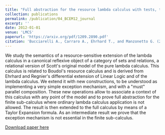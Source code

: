 ```yaml
---
title: "Full abstraction for the resource lambda calculus with tests, through Taylor expansion"
collection: publications
permalink: /publication/04_BCEM12_journal
excerpt: ''
date: 2012-01-01
venue: 'LMCS'
paperurl: 'https://arxiv.org/pdf/1209.2890.pdf'
citation: 'Bucciarelli A., Carraro A., Ehrhard T., and Manzonetto G. (2012). &quot;Full abstraction for the resource lambda calculus with tests, through Taylor expansion.&quot; <i>LMCS</i> vol. 8(4), pp. 1-44.'
---
```

We study the semantics of a resource-sensitive extension of the lambda calculus in a canonical reflexive object of a category of sets and relations, a relational version of Scott's original model of the pure lambda calculus. This calculus is related to Boudol's resource calculus and is derived from Ehrhard and Regnier's differential extension of Linear Logic and of the lambda calculus. We extend it with new constructions, to be understood as implementing a very simple exception mechanism, and with a "must" parallel composition. These new operations allow to associate a context of this calculus with any point of the model and to prove full abstraction for the finite sub-calculus where ordinary lambda calculus application is not allowed. The result is then extended to the full calculus by means of a Taylor Expansion formula. As an intermediate result we prove that the exception mechanism is not essential in the finite sub-calculus.

[Download paper here](https://arxiv.org/pdf/1209.2890.pdf)